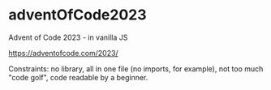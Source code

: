 # adventOfCode2023
Advent of Code 2023 - in vanilla JS

https://adventofcode.com/2023/

Constraints: no library, all in one file (no imports, for example), not too much "code golf", code readable by a beginner.

